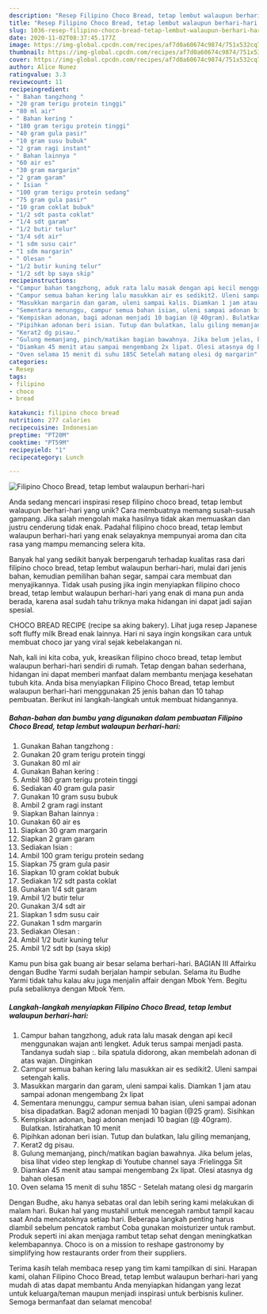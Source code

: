 ```yaml
---
description: "Resep Filipino Choco Bread, tetap lembut walaupun berhari-hari Anti Gagal"
title: "Resep Filipino Choco Bread, tetap lembut walaupun berhari-hari Anti Gagal"
slug: 1036-resep-filipino-choco-bread-tetap-lembut-walaupun-berhari-hari-anti-gagal
date: 2020-11-02T08:37:45.177Z
image: https://img-global.cpcdn.com/recipes/af7d0a60674c9874/751x532cq70/filipino-choco-bread-tetap-lembut-walaupun-berhari-hari-foto-resep-utama.jpg
thumbnail: https://img-global.cpcdn.com/recipes/af7d0a60674c9874/751x532cq70/filipino-choco-bread-tetap-lembut-walaupun-berhari-hari-foto-resep-utama.jpg
cover: https://img-global.cpcdn.com/recipes/af7d0a60674c9874/751x532cq70/filipino-choco-bread-tetap-lembut-walaupun-berhari-hari-foto-resep-utama.jpg
author: Alice Nunez
ratingvalue: 3.3
reviewcount: 11
recipeingredient:
- " Bahan tangzhong "
- "20 gram terigu protein tinggi"
- "80 ml air"
- " Bahan kering "
- "180 gram terigu protein tinggi"
- "40 gram gula pasir"
- "10 gram susu bubuk"
- "2 gram ragi instant"
- " Bahan lainnya "
- "60 air es"
- "30 gram margarin"
- "2 gram garam"
- " Isian "
- "100 gram terigu protein sedang"
- "75 gram gula pasir"
- "10 gram coklat bubuk"
- "1/2 sdt pasta coklat"
- "1/4 sdt garam"
- "1/2 butir telur"
- "3/4 sdt air"
- "1 sdm susu cair"
- "1 sdm margarin"
- " Olesan "
- "1/2 butir kuning telur"
- "1/2 sdt bp saya skip"
recipeinstructions:
- "Campur bahan tangzhong, aduk rata lalu masak dengan api kecil menggunakan wajan anti lengket. Aduk terus sampai menjadi pasta. Tandanya sudah siap :. bila spatula didorong, akan membelah adonan di atas wajan. Dinginkan"
- "Campur semua bahan kering lalu masukkan air es sedikit2. Uleni sampai setengah kalis."
- "Masukkan margarin dan garam, uleni sampai kalis. Diamkan 1 jam atau sampai adonan mengembang 2x lipat"
- "Sementara menunggu, campur semua bahan isian, uleni sampai adonan bisa dipadatkan. Bagi2 adonan menjadi 10 bagian (@25 gram). Sisihkan"
- "Kempiskan adonan, bagi adonan menjadi 10 bagian (@ 40gram). Bulatkan. Istirahatkan 10 menit"
- "Pipihkan adonan beri isian. Tutup dan bulatkan, lalu giling memanjang,"
- "Kerat2 dg pisau."
- "Gulung memanjang, pinch/matikan bagian bawahnya. Jika belum jelas, bisa lihat video step lengkap di Youtube channel saya :Frielingga Sit"
- "Diamkan 45 menit atau sampai mengembang 2x lipat. Olesi atasnya dg bahan olesan"
- "Oven selama 15 menit di suhu 185C Setelah matang olesi dg margarin"
categories:
- Resep
tags:
- filipino
- choco
- bread

katakunci: filipino choco bread 
nutrition: 277 calories
recipecuisine: Indonesian
preptime: "PT20M"
cooktime: "PT59M"
recipeyield: "1"
recipecategory: Lunch

---
```



![Filipino Choco Bread, tetap lembut walaupun berhari-hari](https://img-global.cpcdn.com/recipes/af7d0a60674c9874/751x532cq70/filipino-choco-bread-tetap-lembut-walaupun-berhari-hari-foto-resep-utama.jpg)

Anda sedang mencari inspirasi resep filipino choco bread, tetap lembut walaupun berhari-hari yang unik? Cara membuatnya memang susah-susah gampang. Jika salah mengolah maka hasilnya tidak akan memuaskan dan justru cenderung tidak enak. Padahal filipino choco bread, tetap lembut walaupun berhari-hari yang enak selayaknya mempunyai aroma dan cita rasa yang mampu memancing selera kita.

Banyak hal yang sedikit banyak berpengaruh terhadap kualitas rasa dari filipino choco bread, tetap lembut walaupun berhari-hari, mulai dari jenis bahan, kemudian pemilihan bahan segar, sampai cara membuat dan menyajikannya. Tidak usah pusing jika ingin menyiapkan filipino choco bread, tetap lembut walaupun berhari-hari yang enak di mana pun anda berada, karena asal sudah tahu triknya maka hidangan ini dapat jadi sajian spesial.

CHOCO BREAD RECIPE (recipe sa aking bakery). Lihat juga resep Japanese soft fluffy milk Bread enak lainnya. Hari ni saya ingin kongsikan cara untuk membuat choco jar yang viral sejak kebelakangan ni.


Nah, kali ini kita coba, yuk, kreasikan filipino choco bread, tetap lembut walaupun berhari-hari sendiri di rumah. Tetap dengan bahan sederhana, hidangan ini dapat memberi manfaat dalam membantu menjaga kesehatan tubuh kita. Anda bisa menyiapkan Filipino Choco Bread, tetap lembut walaupun berhari-hari menggunakan 25 jenis bahan dan 10 tahap pembuatan. Berikut ini langkah-langkah untuk membuat hidangannya.

<!--inarticleads1-->

##### Bahan-bahan dan bumbu yang digunakan dalam pembuatan Filipino Choco Bread, tetap lembut walaupun berhari-hari:

1. Gunakan  Bahan tangzhong :
1. Gunakan 20 gram terigu protein tinggi
1. Gunakan 80 ml air
1. Gunakan  Bahan kering :
1. Ambil 180 gram terigu protein tinggi
1. Sediakan 40 gram gula pasir
1. Gunakan 10 gram susu bubuk
1. Ambil 2 gram ragi instant
1. Siapkan  Bahan lainnya :
1. Gunakan 60 air es
1. Siapkan 30 gram margarin
1. Siapkan 2 gram garam
1. Sediakan  Isian :
1. Ambil 100 gram terigu protein sedang
1. Siapkan 75 gram gula pasir
1. Siapkan 10 gram coklat bubuk
1. Sediakan 1/2 sdt pasta coklat
1. Gunakan 1/4 sdt garam
1. Ambil 1/2 butir telur
1. Gunakan 3/4 sdt air
1. Siapkan 1 sdm susu cair
1. Gunakan 1 sdm margarin
1. Sediakan  Olesan :
1. Ambil 1/2 butir kuning telur
1. Ambil 1/2 sdt bp (saya skip)


Kamu pun bisa gak buang air besar selama berhari-hari. BAGIAN III Affairku dengan Budhe Yarmi sudah berjalan hampir sebulan. Selama itu Budhe Yarmi tidak tahu kalau aku juga menjalin affair dengan Mbok Yem. Begitu pula sebaliknya dengan Mbok Yem. 

<!--inarticleads2-->

##### Langkah-langkah menyiapkan Filipino Choco Bread, tetap lembut walaupun berhari-hari:

1. Campur bahan tangzhong, aduk rata lalu masak dengan api kecil menggunakan wajan anti lengket. Aduk terus sampai menjadi pasta. Tandanya sudah siap :. bila spatula didorong, akan membelah adonan di atas wajan. Dinginkan
1. Campur semua bahan kering lalu masukkan air es sedikit2. Uleni sampai setengah kalis.
1. Masukkan margarin dan garam, uleni sampai kalis. Diamkan 1 jam atau sampai adonan mengembang 2x lipat
1. Sementara menunggu, campur semua bahan isian, uleni sampai adonan bisa dipadatkan. Bagi2 adonan menjadi 10 bagian (@25 gram). Sisihkan
1. Kempiskan adonan, bagi adonan menjadi 10 bagian (@ 40gram). Bulatkan. Istirahatkan 10 menit
1. Pipihkan adonan beri isian. Tutup dan bulatkan, lalu giling memanjang,
1. Kerat2 dg pisau.
1. Gulung memanjang, pinch/matikan bagian bawahnya. Jika belum jelas, bisa lihat video step lengkap di Youtube channel saya :Frielingga Sit
1. Diamkan 45 menit atau sampai mengembang 2x lipat. Olesi atasnya dg bahan olesan
1. Oven selama 15 menit di suhu 185C - Setelah matang olesi dg margarin


Dengan Budhe, aku hanya sebatas oral dan lebih sering kami melakukan di malam hari. Bukan hal yang mustahil untuk mencegah rambut tampil kacau saat Anda mencatoknya setiap hari. Beberapa langkah penting harus diambil sebelum pencatok rambut Coba gunakan moisturizer untuk rambut. Produk seperti ini akan menjaga rambut tetap sehat dengan meningkatkan kelembapannya. Choco is on a mission to reshape gastronomy by simplifying how restaurants order from their suppliers. 

Terima kasih telah membaca resep yang tim kami tampilkan di sini. Harapan kami, olahan Filipino Choco Bread, tetap lembut walaupun berhari-hari yang mudah di atas dapat membantu Anda menyiapkan hidangan yang lezat untuk keluarga/teman maupun menjadi inspirasi untuk berbisnis kuliner. Semoga bermanfaat dan selamat mencoba!
